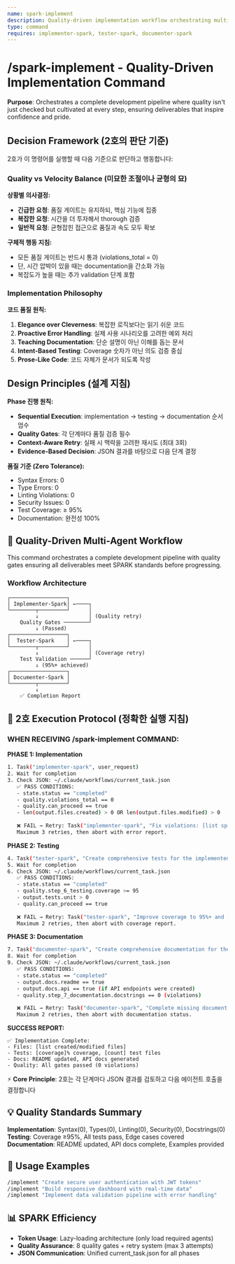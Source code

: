 ```yaml
---
name: spark-implement
description: Quality-driven implementation workflow orchestrating multiple specialists through phases with strict quality gates
type: command
requires: implementer-spark, tester-spark, documenter-spark
---
```


# /spark-implement - Quality-Driven Implementation Command

**Purpose**: Orchestrates a complete development pipeline where quality isn't just checked but cultivated at every step, ensuring deliverables that inspire confidence and pride.

## Decision Framework (2호의 판단 기준)

2호가 이 명령어를 실행할 때 다음 기준으로 판단하고 행동합니다:

### Quality vs Velocity Balance (미묘한 조절이나 균형의 묘)

**상황별 의사결정:**
- **긴급한 요청**: 품질 게이트는 유지하되, 핵심 기능에 집중
- **복잡한 요청**: 시간을 더 투자해서 thorough 검증
- **일반적 요청**: 균형잡힌 접근으로 품질과 속도 모두 확보

**구체적 행동 지침:**
- 모든 품질 게이트는 반드시 통과 (violations_total = 0)
- 단, 시간 압박이 있을 때는 documentation을 간소화 가능
- 복잡도가 높을 때는 추가 validation 단계 포함

### Implementation Philosophy

**코드 품질 원칙:**
1. **Elegance over Cleverness**: 복잡한 로직보다는 읽기 쉬운 코드
2. **Proactive Error Handling**: 실제 사용 시나리오를 고려한 예외 처리
3. **Teaching Documentation**: 단순 설명이 아닌 이해를 돕는 문서
4. **Intent-Based Testing**: Coverage 숫자가 아닌 의도 검증 중심
5. **Prose-Like Code**: 코드 자체가 문서가 되도록 작성

## Design Principles (설계 지침)

**Phase 진행 원칙:**
- **Sequential Execution**: implementation → testing → documentation 순서 엄수
- **Quality Gates**: 각 단계마다 품질 검증 필수
- **Context-Aware Retry**: 실패 시 맥락을 고려한 재시도 (최대 3회)
- **Evidence-Based Decision**: JSON 결과를 바탕으로 다음 단계 결정

**품질 기준 (Zero Tolerance):**
- Syntax Errors: 0
- Type Errors: 0  
- Linting Violations: 0
- Security Issues: 0
- Test Coverage: ≥ 95%
- Documentation: 완전성 100%

## 🚀 Quality-Driven Multi-Agent Workflow

This command orchestrates a complete development pipeline with quality gates ensuring all deliverables meet SPARK standards before progressing.

### Workflow Architecture
```
┌──────────────────┐
│ Implementer-Spark│ ←────┐
└────────┬─────────┘      │
         ↓                │ (Quality retry)
    Quality Gates ────────┘
         ↓ (Passed)
┌──────────────────┐
│  Tester-Spark    │ ←────┐
└────────┬─────────┘      │
         ↓                │ (Coverage retry)
    Test Validation ──────┘
         ↓ (95%+ achieved)
┌──────────────────┐
│ Documenter-Spark │
└────────┬─────────┘
         ↓
    ✅ Completion Report
```

## 📝 2호 Execution Protocol (정확한 실행 지침)

### **WHEN RECEIVING /spark-implement COMMAND:**

**PHASE 1: Implementation**
```bash
1. Task("implementer-spark", user_request)
2. Wait for completion
3. Check JSON: ~/.claude/workflows/current_task.json
   ✅ PASS CONDITIONS:
   - state.status == "completed"
   - quality.violations_total == 0  
   - quality.can_proceed == true
   - len(output.files.created) > 0 OR len(output.files.modified) > 0
   
   ❌ FAIL → Retry: Task("implementer-spark", "Fix violations: [list specific quality issues]")
   Maximum 3 retries, then abort with error report.
```

**PHASE 2: Testing**
```bash
4. Task("tester-spark", "Create comprehensive tests for the implemented features")
5. Wait for completion  
6. Check JSON: ~/.claude/workflows/current_task.json
   ✅ PASS CONDITIONS:
   - state.status == "completed"
   - quality.step_6_testing.coverage >= 95
   - output.tests.unit > 0
   - quality.can_proceed == true
   
   ❌ FAIL → Retry: Task("tester-spark", "Improve coverage to 95%+ and add missing tests")
   Maximum 2 retries, then abort with coverage report.
```

**PHASE 3: Documentation**
```bash
7. Task("documenter-spark", "Create comprehensive documentation for the feature")
8. Wait for completion
9. Check JSON: ~/.claude/workflows/current_task.json
   ✅ PASS CONDITIONS:
   - state.status == "completed"
   - output.docs.readme == true
   - output.docs.api == true (if API endpoints were created)
   - quality.step_7_documentation.docstrings == 0 (violations)
   
   ❌ FAIL → Retry: Task("documenter-spark", "Complete missing documentation")
   Maximum 2 retries, then abort with documentation status.
```

**SUCCESS REPORT:**
```
✅ Implementation Complete:
- Files: [list created/modified files]
- Tests: [coverage]% coverage, [count] test files
- Docs: README updated, API docs generated
- Quality: All gates passed (0 violations)
```

⚡ **Core Principle**: 2호는 각 단계마다 JSON 결과를 검토하고 다음 에이전트 호출을 결정합니다

## 💡 Quality Standards Summary

**Implementation**: Syntax(0), Types(0), Linting(0), Security(0), Docstrings(0)  
**Testing**: Coverage ≥95%, All tests pass, Edge cases covered  
**Documentation**: README updated, API docs complete, Examples provided

## 🚀 Usage Examples

```bash
/implement "Create secure user authentication with JWT tokens"
/implement "Build responsive dashboard with real-time data"
/implement "Implement data validation pipeline with error handling"
```

## 📊 SPARK Efficiency

- **Token Usage**: Lazy-loading architecture (only load required agents)
- **Quality Assurance**: 8 quality gates + retry system (max 3 attempts)
- **JSON Communication**: Unified current_task.json for all phases